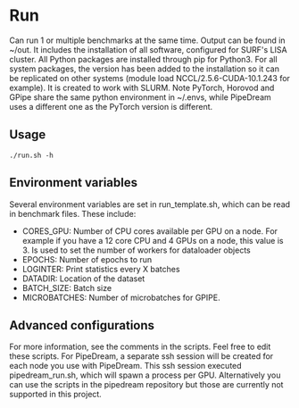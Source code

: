 # Run
Can run 1 or multiple benchmarks at the same time. Output can be found in ~/out. It includes the installation of all software, configured for SURF's LISA cluster. All Python packages are installed through pip for Python3. For all system packages, the version has been added to the installation so it can be replicated on other systems (module load NCCL/2.5.6-CUDA-10.1.243 for example). It is created to work with SLURM. Note PyTorch, Horovod and GPipe share the same python environment in ~/.envs, while PipeDream uses a different one as the PyTorch version is different.

## Usage
    ./run.sh -h

## Environment variables
Several environment variables are set in run_template.sh, which can be read in benchmark files. These include:

* CORES_GPU: Number of CPU cores available per GPU on a node. For example if you have a 12 core CPU and 4 GPUs on a node, this value is 3. Is used to set the number of workers for dataloader objects
* EPOCHS: Number of epochs to run
* LOGINTER: Print statistics every X batches
* DATADIR: Location of the dataset
* BATCH_SIZE: Batch size
* MICROBATCHES: Number of microbatches for GPIPE.

## Advanced configurations
For more information, see the comments in the scripts. Feel free to edit these scripts. For PipeDream, a separate ssh session will be created for each node you use with PipeDream. This ssh session executed pipedream_run.sh, which will spawn a process per GPU. Alternatively you can use the scripts in the pipedream repository but those are currently not supported in this project.